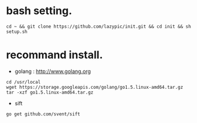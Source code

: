 
# bash setting.
```
cd ~ && git clone https://github.com/lazypic/init.git && cd init && sh setup.sh
```

# recommand install. 
- golang : http://www.golang.org
```
cd /usr/local
wget https://storage.googleapis.com/golang/go1.5.linux-amd64.tar.gz
tar -xzf go1.5.linux-amd64.tar.gz
```
- sift
```
go get github.com/svent/sift
```
